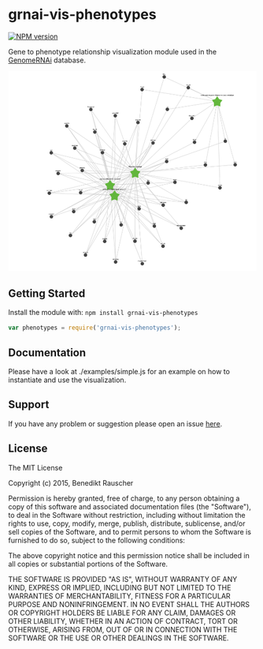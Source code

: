 # grnai-vis-phenotypes

[![NPM version](http://img.shields.io/npm/v/grnai-vis-phenotypes.svg)](https://www.npmjs.org/package/grnai-vis-phenotypes)

Gene to phenotype relationship visualization module used in the [GenomeRNAi](http://genomernai.org) database.

![Alt text](./misc/screenshot.png?raw=true "")

## Getting Started
Install the module with: `npm install grnai-vis-phenotypes`

```javascript
var phenotypes = require('grnai-vis-phenotypes');
```

## Documentation

Please have a look at ./examples/simple.js for an example on how to instantiate and use the visualization.

## Support

If you have any problem or suggestion please open an issue [here](https://github.com/bene200/grnai-vis-phenotypes/issues).

## License

The MIT License

Copyright (c) 2015, Benedikt Rauscher

Permission is hereby granted, free of charge, to any person
obtaining a copy of this software and associated documentation
files (the "Software"), to deal in the Software without
restriction, including without limitation the rights to use,
copy, modify, merge, publish, distribute, sublicense, and/or sell
copies of the Software, and to permit persons to whom the
Software is furnished to do so, subject to the following
conditions:

The above copyright notice and this permission notice shall be
included in all copies or substantial portions of the Software.

THE SOFTWARE IS PROVIDED "AS IS", WITHOUT WARRANTY OF ANY KIND,
EXPRESS OR IMPLIED, INCLUDING BUT NOT LIMITED TO THE WARRANTIES
OF MERCHANTABILITY, FITNESS FOR A PARTICULAR PURPOSE AND
NONINFRINGEMENT. IN NO EVENT SHALL THE AUTHORS OR COPYRIGHT
HOLDERS BE LIABLE FOR ANY CLAIM, DAMAGES OR OTHER LIABILITY,
WHETHER IN AN ACTION OF CONTRACT, TORT OR OTHERWISE, ARISING
FROM, OUT OF OR IN CONNECTION WITH THE SOFTWARE OR THE USE OR
OTHER DEALINGS IN THE SOFTWARE.

